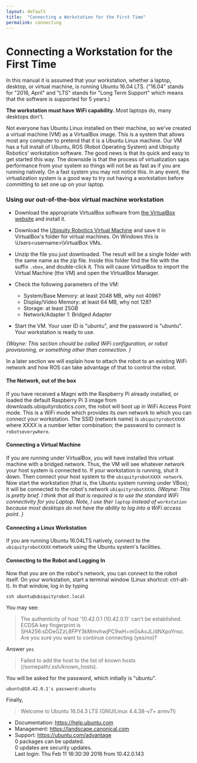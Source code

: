 ```yaml
---
layout: default
title:  "Connecting a Workstation for the First Time"
permalink: connecting
---
```

# Connecting a Workstation for the First Time

In this manual it is assumed that your workstation, whether a laptop, desktop, or virtual machine, is running Ubuntu 16.04 LTS.  ("16.04" stands for "2016, April" and "LTS" stands for "Long Term Support" which means that the software is supported for 5 years.)

**The workstation must have WiFi capability.**  Most laptops do, many desktops don't.

Not everyone has Ubuntu Linux installed on their machine, so we've created a virtual machine (VM) as a VirtualBox image. This is a system that allows most any computer to pretend that it is a Ubuntu Linux machine. Our VM has a full install of Ubuntu, ROS (Robot Operating System) and Ubiquity Robotics' workstation software. The good news is that its quick and easy to get started this way. The downside is that the process of virtualization saps performance from your system so things will not be as fast as if you are running natively. On a fast system you may not notice this. In any event, the virtualization system is a good way to try out having a workstation before committing to set one up on your laptop.

### Using our out-of-the-box virtual machine workstation

* Download the appropriate VirtualBox software from [the VirtualBox website](https://www.virtualbox.org/wiki/Downloads) and install it.

*  Download the [Ubiquity Robotics Virtual Machine](https://drive.google.com/drive/folders/0B1zeRbBVLXhzZ0Q1TkxtbUxIcEU) and save it in VirtualBox's folder for virtual machines.  On Windows this is \Users\<username>\VirtualBox VMs.

* Unzip the file you just downloaded. The result will be a single folder with the same name as the zip file.  Inside this folder find the file with the suffix `.vbox`, and double-click it.  This will cause VirtualBox to import the Virtual Machine (the VM) and open the VirtualBox Manager.

* Check the following parameters of the VM:

  * System/Base Memory: at least 2048 MB, why not 4096?
  * Display/Video Memory: at least 64 MB, why not 128?
  * Storage: at least 25GB
  * Network/Adapter 1: Bridged Adapter

* Start the VM. Your user ID is "ubuntu", and the password is "ubuntu".
Your workstation is ready to use.

*{Wayne: This section chould be called WiFi configuration, or robot provisioning, or something other than connection. }*

In a later section we will explain how to attach the robot to an existing WiFi network and how ROS can take advantage of that to control the robot.

#### The Network, out of the box

If you have received a Magni with the Raspberry Pi already installed, or loaded the default Raspberry Pi 3 image from downloads.ubiquityrobotics.com, the robot will boot up in WiFi Access Point mode. This is a WiFi mode which provides its own network to which you can connect your workstation.  The SSID (network name) is `ubiquityrobotXXXX` where XXXX is a number letter combination; the password to connect is `robotseverywhere`.

#### Connecting a Virtual Machine

If you are running under VirtualBox, you will have installed this virtual machine with a bridged network.  Thus, the VM will see whatever network your host system is connected to. If your workstation is running, shut it down. Then connect your host system to the `ubiquityrobotXXXX network`.  Now start the workstation (that is, the Ubuntu system running under VBox); it will be connected to the robot's network `ubiquityrobotXXXX`.
*{Wayne: This is pretty brief.  I think that all that is required is to use the standard WiFi connectivity for you Laptop.  Note, I use ther `laptop` instead of `workstation` because most desktops do not have the ability to log into a WiFi access point. }*

#### Connecting a Linux Workstation

If you are running Ubuntu 16.04LTS natively, connect to the `ubiquityrobotXXXX` network using the Ubuntu system's facilities.

#### Connecting to the Robot and Logging In

Now that you are on the robot's network, you can connect to the robot itself. On your workstation, start a terminal window (Linux shortcut: ctrl-alt-t). In that window, log in by typing

```ssh ubuntu@ubiquityrobot.local```

You may see:

>The authenticity of host '10.42.0.1 (10.42.0.1)' can't be established.  
    ECDSA key fingerprint is SHA256:sDDeGZzL8FPY3kMmvhwjPC9wH+mGsAxJL/dNXpoYnsc.  
    Are you sure you want to continue connecting (yes/no)?

Answer `yes`

>Failed to add the host to the list of known hosts (/somepath/.ssh/known_hosts).

You will be asked for the password, which initially is "ubuntu".

```ubuntu@10.42.0.1's password:ubuntu```

Finally,

>Welcome to Ubuntu 16.04.3 LTS (GNU/Linux 4.4.38-v7+ armv7l)
  * Documentation:  https://help.ubuntu.com
  * Management:     https://landscape.canonical.com
  * Support:        https://ubuntu.com/advantage  
  0 packages can be updated.  
  0 updates are security updates.  
 Last login: Thu Feb 11 16:30:39 2016 from 10.42.0.143

<!--
This robot's clock will never have synchronized with a time-server, so disregard the date.


If you can't connect to a network, but you want to run the robot, you should synchronize dates on both the laptop and robot:

```
ssh ubuntu@ubiquityrobot.local sudo -S date -s @`( date -u +"%s" )`
```

*{Wayne: The pifi description needs to be enabled. *}

Next, use pifi to list the nearby networks and to connect your robot to your local area network:

 ```ubuntu@ubiquityrobot:~$ pifi status```

 >Network Mangager reports AP mode support on B8:27:EB:2B:3F:6B  
 Device is currently acting as an Access Point

 ```ubuntu@ubiquityrobot:~$ pifi list seen```

>MyNetwork  
Neighbor's network  
Other Network

```ubuntu@ubiquityrobot:~$ sudo pifi add “MyNetwork”  “password”```

Note: "sudo" is a linux command that allows administrative actions.  Linux will often ask you for your password ("ubuntu", if you haven't changed it) when you use it.

Now reboot.

```sudo reboot```

The robot will reboot and attach to the “ssid” wifi network. To test,

```$ping ubiquityrobot####.local```

The ping result shows the network address of the robot:

 >PING ubiquityrobot.local (10.0.0.113) 56(84) bytes of data.  
 64 bytes from 10.0.0.113: icmp_seq=1 ttl=64 time=97.6 ms  
 64 bytes from 10.0.0.113: icmp_seq=2 ttl=64 time=5.70 ms  

Now ssh into 10.0.0.113

 ```$ ssh ubuntu@10.0.0.113```

As before:
>The authenticity of host '10.0.0.113 (10.0.0.113)' can't be established.  
ECDSA key fingerprint is SHA256:sDDeGZzL8FPY3kMmvhwjPC9wH+mGsAxJL/dNXpoYnsc.
Are you sure you want to continue connecting (yes/no)?

```yes```

>Failed to add the host to the list of known hosts (/somepath/.ssh/known_hosts).
ubuntu@10.0.0.113's password:

 ```ubuntu```

>Welcome to Ubuntu 16.04.3 LTS (GNU/Linux 4.4.38-v7+ armv7l)
  * Documentation:  https://help.ubuntu.com
  * Management:     https://landscape.canonical.com
  * Support:        https://ubuntu.com/advantage
 22 packages can be updated.
 12 updates are security updates.
 Last login: Thu Feb 11 16:31:06 2016 from 10.42.0.143

Verify that Magni is running and you are connected:

```rostopic list```

If things are ok you should see a list of topics including /joy which means you can drive with a joystick.

Now check the date.

```ubuntu@ubiquityrobot:~$ date```
 >Mon Aug 14 17:16:26 UTC 2017

Now that you have the correct date you can update the robot to get changes that have been made since the robot was manufactured.

```sudo apt-get update```  
```sudo apt-get upgrade```

This should take some time, since it may have been a while since the original image was made.


Occasionally, the update/upgrade fails to complete. Usually this is due to the presence of a 'lock' file. To fix this:

        sudo rm /var/lib/dpkg/lock

-->
